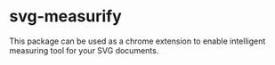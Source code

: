 # svg-measurify

This package can be used as a chrome extension to enable intelligent measuring tool for your SVG documents.